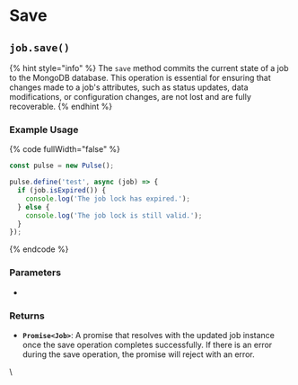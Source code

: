 # Save



## `job.save()`

{% hint style="info" %}
The `save` method commits the current state of a job to the MongoDB database. This operation is essential for ensuring that changes made to a job's attributes, such as status updates, data modifications, or configuration changes, are not lost and are fully recoverable.
{% endhint %}

### Example Usage

{% code fullWidth="false" %}
```typescript
const pulse = new Pulse();

pulse.define('test', async (job) => {
  if (job.isExpired()) {
    console.log('The job lock has expired.');
  } else {
    console.log('The job lock is still valid.');
  }
});


```
{% endcode %}

### Parameters

*

### Returns

* **`Promise<Job>`**: A promise that resolves with the updated job instance once the save operation completes successfully. If there is an error during the save operation, the promise will reject with an error.

\




